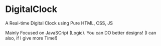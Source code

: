 # DigitalClock
A Real-time Digital Clock using Pure HTML, CSS, JS

Mainly Focused on JavaSCript (Logic). You can DO better designs! (I can also, if I give more Time!)
